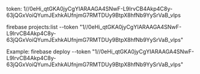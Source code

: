 token: 1//0eHi_qtGKA0jyCgYIARAAGA4SNwF-L9IrvCB4Akp4C8y-63jQGxVoiQYumJExhkAUfnjmG7RMTDUy9BtpX8hfNb9YySrVaB_vlps

firebase projects:list --token "1//0eHi_qtGKA0jyCgYIARAAGA4SNwF-L9IrvCB4Akp4C8y-63jQGxVoiQYumJExhkAUfnjmG7RMTDUy9BtpX8hfNb9YySrVaB_vlps"

Example: firebase deploy --token "1//0eHi_qtGKA0jyCgYIARAAGA4SNwF-L9IrvCB4Akp4C8y-63jQGxVoiQYumJExhkAUfnjmG7RMTDUy9BtpX8hfNb9YySrVaB_vlps"